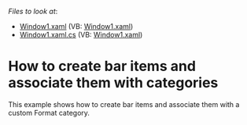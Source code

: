 <!-- default file list -->
*Files to look at*:

* [Window1.xaml](./CS/WpfApplication3/Window1.xaml) (VB: [Window1.xaml](./VB/WpfApplication3/Window1.xaml))
* [Window1.xaml.cs](./CS/WpfApplication3/Window1.xaml.cs) (VB: [Window1.xaml](./VB/WpfApplication3/Window1.xaml))
<!-- default file list end -->
# How to create bar items and associate them with categories


<p>This example shows how to create bar items and associate them with a custom Format category.</p>

<br/>


